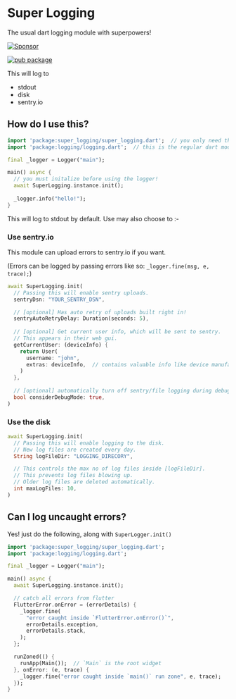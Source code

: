 # Super Logging

The usual dart logging module with superpowers!

[![Sponsor](https://img.shields.io/badge/Sponsor-jaaga_labs-red.svg?style=for-the-badge)](https://www.jaaga.in/labs)

[![pub package](https://img.shields.io/pub/v/super_logging.svg?style=for-the-badge)](https://pub.dartlang.org/packages/super_logging)

This will log to
- stdout
- disk
- sentry.io

## How do I use this?

```dart
import 'package:super_logging/super_logging.dart';  // you only need this import for initialize
import 'package:logging/logging.dart';  // this is the regular dart module

final _logger = Logger("main");

main() async {
  // you must initalize before using the logger!
  await SuperLogging.instance.init();
  
  _logger.info("hello!");
}
```

This will log to stdout by default. Use may also choose to :-

### Use sentry.io

This module can upload errors to sentry.io if you want.

(Errors can be logged by passing errors like so: `_logger.fine(msg, e, trace);`)

```dart
await SuperLogging.init(
  // Passing this will enable sentry uploads.
  sentryDsn: "YOUR_SENTRY_DSN",

  // [optional] Has auto retry of uploads built right in!
  sentryAutoRetryDelay: Duration(seconds: 5),
  
  // [optional] Get current user info, which will be sent to sentry.
  // This appears in their web gui.
  getCurrentUser: (deviceInfo) {
    return User(
      username: "john",
      extras: deviceInfo,  // contains valuable info like device manufacturer, model etc.
    )
  },
  
  // [optional] automatically turn off sentry/file logging during debug mode.
  bool considerDebugMode: true,
)
```

### Use the disk

```dart
await SuperLogging.init(
  // Passing this will enable logging to the disk.
  // New log files are created every day.
  String logFileDir: "LOGGING_DIRECORY",

  // This controls the max no of log files inside [logFileDir].
  // This prevents log files blowing up.
  // Older log files are deleted automatically.
  int maxLogFiles: 10,
)
```

## Can I log uncaught errors?

Yes! just do the following, along with `SuperLogger.init()`

```dart
import 'package:super_logging/super_logging.dart';
import 'package:logging/logging.dart';

final _logger = Logger("main");

main() async {
  await SuperLogging.instance.init();

  // catch all errors from flutter
  FlutterError.onError = (errorDetails) {
    _logger.fine(
      "error caught inside `FlutterError.onError()`",
      errorDetails.exception,
      errorDetails.stack,
    );
  };

  runZoned(() {
    runApp(Main());  // `Main` is the root widget
  }, onError: (e, trace) {
    _logger.fine("error caught inside `main()` run zone", e, trace);
  }); 
}
```

